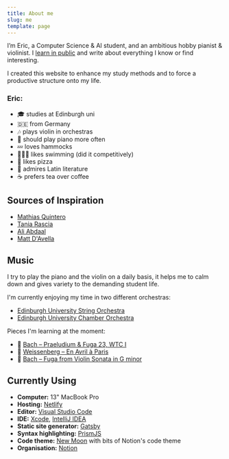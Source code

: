 ```yaml
---
title: About me
slug: me
template: page
---
```


I’m Eric, a Computer Science & AI student, and an ambitious hobby pianist & violinist. I [learn in public](/learn) and write about everything I know or find interesting.

I created this website to enhance my study methods and
to force a productive structure onto my life.


### Eric:

- 🎓 studies at Edinburgh uni
- 🇩🇪 from Germany
- 🎶 plays violin in orchestras
- 🎹 should play piano more often
- 💤 loves hammocks
- 🏊🏼‍♂️ likes swimming (did it competitively)
- 🍕 likes pizza
- 📖 admires Latin literature
- ☕️ prefers tea over coffee

## Sources of Inspiration

- [Mathias Quintero](https://quintero.io/)
- [Tania Rascia](https://github.com/taniarascia)
- [Ali Abdaal](https://www.youtube.com/user/Sepharoth64)
- [Matt D'Avella](https://www.youtube.com/user/blackboxfilmcompany)

## Music

I try to play the piano and the violin on a daily basis,
it helps me to calm down and gives variety to the demanding
student life.

I'm currently enjoying my time in two different orchestras:

- [Edinburgh University String Orchestra](https://string.eusa.ed.ac.uk/)
- [Edinburgh University Chamber Orchestra](https://www.facebook.com/EdinburghUniversityChamberOrchestra)

Pieces I'm learning at the moment:
- 🎹 [Bach – Praeludium & Fuga 23, WTC I](https://www.youtube.com/watch?v=b-vwOTn6FzI)
- 🎹 [Weissenberg – En Avril à Paris](https://www.youtube.com/watch?v=7k2vQgC_hbc)
- 🎻 [Bach – Fuga from Violin Sonata in G minor](https://youtu.be/nA-qcCwWSJE?list=PL9v-gQTzlEY97y1n-XT_OKb8IIQ7M0xVD&t=262)

## Currently Using

- **Computer:** 13" MacBook Pro
- **Hosting:** [Netlify](https://netlify.com)
- **Editor:** [Visual Studio Code](https://code.visualstudio.com/)
- **IDE:**  [Xcode](https://developer.apple.com/xcode/), [IntelliJ IDEA](https://www.jetbrains.com/de-de/idea/)
- **Static site generator:** [Gatsby](https://gatsbyjs.org)
- **Syntax highlighting:** [PrismJS](http://prismjs.com/)
- **Code theme:** [New Moon](https://taniarascia.github.io/new-moon) with bits of Notion's code theme
- **Organisation:** [Notion](https://www.notion.so/?r=0970c1810c2f45918f297f8aefc85041)